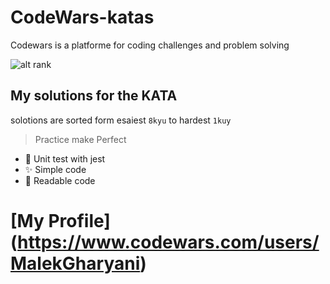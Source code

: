 # CodeWars-katas
Codewars is a platforme for coding challenges and problem solving 

![alt rank](https://www.codewars.com/users/MalekGharyani/badges/large)

## My solutions for the KATA

solotions are sorted form esaiest `8kyu` to hardest `1kuy`


> Practice make Perfect

* 🎉 Unit test with jest
* ✨ Simple code
* 🎨 Readable code

# [My Profile] (https://www.codewars.com/users/MalekGharyani)

